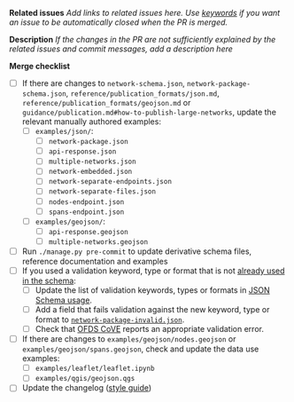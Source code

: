 **Related issues**
*Add links to related issues here. Use [keywords](https://docs.github.com/en/issues/tracking-your-work-with-issues/linking-a-pull-request-to-an-issue#linking-a-pull-request-to-an-issue-using-a-keyword) if you want an issue to be automatically closed when the PR is merged.*

**Description**
*If the changes in the PR are not sufficiently explained by the related issues and commit messages, add a description here*

**Merge checklist**
- [ ] If there are changes to `network-schema.json`, `network-package-schema.json`, `reference/publication_formats/json.md`, `reference/publication_formats/geojson.md` or `guidance/publication.md#how-to-publish-large-networks`, update the relevant manually authored examples:
  - [ ] `examples/json/`:
    - [ ] `network-package.json`
    - [ ] `api-response.json`
    - [ ] `multiple-networks.json`
    - [ ] `network-embedded.json`
    - [ ] `network-separate-endpoints.json`
    - [ ] `network-separate-files.json`
    - [ ] `nodes-endpoint.json`
    - [ ] `spans-endpoint.json`
  - [ ] `examples/geojson/`:
    - [ ] `api-response.geojson`
    - [ ] `multiple-networks.geojson`
- [ ] Run `./manage.py pre-commit` to update derivative schema files, reference documentation and examples
- [ ] If you used a validation keyword, type or format that is not [already used in the schema](schema.md#json-schema-usage):
  - [ ] Update the list of validation keywords, types or formats in [JSON Schema usage](schema.md#json-schema-usage).
  - [ ] Add a field that fails validation against the new keyword, type or format to [`network-package-invalid.json`](https://github.com/Open-Telecoms-Data/open-fibre-data-standard/blob/0.1-dev/examples/json/network-package-invalid.json).
  - [ ] Check that [OFDS CoVE](https://ofds.cove.opendataservices.coop/) reports an appropriate validation error.
- [ ] If there are changes to `examples/geojson/nodes.geojson` or `examples/geojson/spans.geojson`, check and update the data use examples:
  - [ ] `examples/leaflet/leaflet.ipynb`
  - [ ] `examples/qgis/geojson.qgs`
- [ ] Update the changelog ([style guide](https://ofds-standard-development-handbook.readthedocs.io/en/latest/style/changelog_style_guide.html))